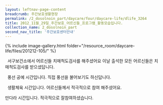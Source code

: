 ```yaml
--- 
layout: leftnav-page-content 
breadcrumb: 주간보호생활현장 
permalink: /2_dosolnoin_part/daycare/four/daycare-life/dlife_3264
title: 2012_11월_29일_주간보호_어르신들_프로그램_활동모습입니다.
collection_name: 2_dosolnoin_part
second_nav_title: '주간보호센터안내' 
---
```

{% include image-gallery.html folder="/resource_room/daycare-life/files/201212-105/" %}

 
서구보건소에서 어르신들 치매척도검사를 해주셨어요 이날 출석한 모든 어르신들은 치매척도검사를 받으셨답니다. 



 
풍선 공예 시간입니다. 직접 풍선을 불어보기도 하신답니다.



 
생활체육 시간입니다. 어르신들께서 적극적으로 참여 해주셨어요.



만다라 시간입니다. 적극적으로 잘참여하셨습니다.